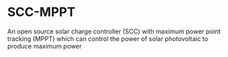 # SCC-MPPT
An open source solar charge controller (SCC) with maximum power point tracking (MPPT) which can control the power of solar photovoltaic to produce maximum power
